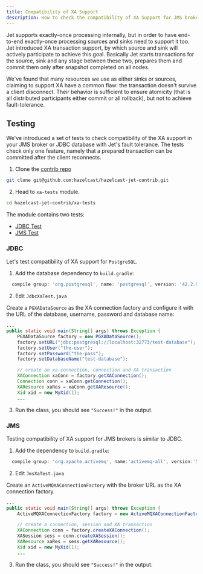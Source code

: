 ```yaml
---
title: Compatibility of XA Support 
description: How to check the compatibility of XA Support for JMS brokers and JDBC databases.
---
```


Jet supports exactly-once processing internally, but in order to have
end-to-end exactly-once processing sources and sinks need to support
it too. Jet introduced XA transaction support, by which source and sink
will actively participate to achieve this goal. Basically Jet starts
transactions for the source, sink and any stage between these two,
prepares them and commit them only after snapshot completed on all
nodes.

We've found that many resources we use as either sinks or
sources, claiming to support XA have a common flaw: the transaction
doesn't survive a client disconnect. Their behavior is sufficient to
ensure atomicity (that is all distributed participants either commit or
all rollback), but not to achieve fault-tolerance.

## Testing

We've introduced a set of tests to check compatibility of the XA
support in your JMS broker or JDBC database with Jet's fault tolerance.
The tests check only one feature, namely that a prepared transaction
can be committed after the client reconnects.

1. Clone the [contrib repo](https://github.com/hazelcast/hazelcast-jet-contrib)

```bash
git clone git@github.com:hazelcast/hazelcast-jet-contrib.git
```

2. Head to `xa-tests` module.

```bash
cd hazelcast-jet-contrib/xa-tests
```

The module contains two tests:

- [JDBC Test](https://github.com/hazelcast/hazelcast-jet-contrib/blob/master/xa-test/src/main/java/com/hazelcast/jet/contrib/xatests/JdbcXaTest.java)
- [JMS Test](https://github.com/hazelcast/hazelcast-jet-contrib/blob/master/xa-test/src/main/java/com/hazelcast/jet/contrib/xatests/JmsXaTest.java)

### JDBC

Let's test compatibility of XA support for `PostgreSQL`.

1. Add the database dependency to `build.gradle`:

```groovy
  compile group: 'org.postgresql', name: 'postgresql', version: '42.2.9'
```

2. Edit `JdbcXaTest.java`

Create a `PGXADataSource` as the XA connection factory and configure it
with the URL of the database, username, password and database name:

```java
...
public static void main(String[] args) throws Exception {
    PGXADataSource factory = new PGXADataSource();
    factory.setURL("jdbc:postgresql://localhost:32773/test-database");
    factory.setUser("the-user");
    factory.setPassword("the-pass");
    factory.setDatabaseName("test-database");

    // create an xa-connection, connection and XA transaction
    XAConnection xaConn = factory.getXAConnection();
    Connection conn = xaConn.getConnection();
    XAResource xaRes = xaConn.getXAResource();
    Xid xid = new MyXid(1);
    ...
```

3. Run the class, you should see `"Success!"` in the output.

### JMS

Testing compatibility of XA support for JMS brokers is similar to JDBC.

1. Add the dependency to `build.gradle`:

```groovy
  compile group: 'org.apache.activemq', name:'activemq-all', version:'5.15.11'
```

2. Edit `JmsXaTest.java`

Create an `ActiveMQXAConnectionFactory` with the broker URL as the XA
connection factory.

```java
...
public static void main(String[] args) throws Exception {
    ActiveMQXAConnectionFactory factory = new ActiveMQXAConnectionFactory("broker:(tcp://localhost:61616)");

    // create a connection, session and XA transaction
    XAConnection conn = factory.createXAConnection();
    XASession sess = conn.createXASession();
    XAResource xaRes = sess.getXAResource();
    Xid xid = new MyXid(1);
    ...
```

3. Run the class, you should see `"Success!"` in the output.
